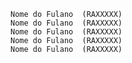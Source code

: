     Nome do Fulano  (RAXXXXX)
    Nome do Fulano  (RAXXXXX)
    Nome do Fulano  (RAXXXXX)
    Nome do Fulano  (RAXXXXX)
    Nome do Fulano  (RAXXXXX)

